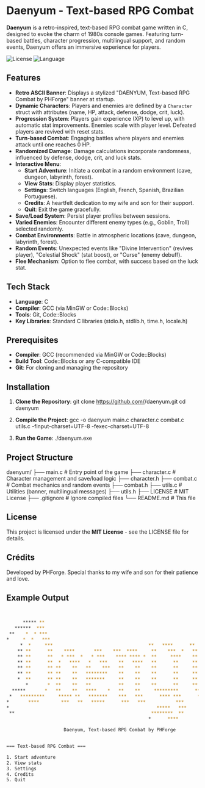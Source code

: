 # Daenyum - Text-based RPG Combat

**Daenyum** is a retro-inspired, text-based RPG combat game written in C, designed to evoke the charm of 1980s console games. Featuring turn-based battles, character progression, multilingual support, and random events, Daenyum offers an immersive experience for players.

![License](https://img.shields.io/badge/license-MIT-blue.svg)
![Language](https://img.shields.io/badge/language-C-green.svg) 

## Features

- **Retro ASCII Banner**: Displays a stylized "DAENYUM, Text-based RPG Combat by PHForge" banner at startup.
- **Dynamic Characters**: Players and enemies are defined by a `Character` struct with attributes (name, HP, attack, defense, dodge, crit, luck).
- **Progression System**: Players gain experience (XP) to level up, with automatic stat improvements. Enemies scale with player level. Defeated players are revived with reset stats.
- **Turn-based Combat**: Engaging battles where players and enemies attack until one reaches 0 HP.
- **Randomized Damage**: Damage calculations incorporate randomness, influenced by defense, dodge, crit, and luck stats.
- **Interactive Menu**:
  - **Start Adventure**: Initiate a combat in a random environment (cave, dungeon, labyrinth, forest).
  - **View Stats**: Display player statistics.
  - **Settings**: Switch languages (English, French, Spanish, Brazilian Portuguese).
  - **Credits**: A heartfelt dedication to my wife and son for their support.
  - **Quit**: Exit the game gracefully.
- **Save/Load System**: Persist player profiles between sessions.
- **Varied Enemies**: Encounter different enemy types (e.g., Goblin, Troll) selected randomly.
- **Combat Environments**: Battle in atmospheric locations (cave, dungeon, labyrinth, forest).
- **Random Events**: Unexpected events like "Divine Intervention" (revives player), "Celestial Shock" (stat boost), or "Curse" (enemy debuff).
- **Flee Mechanism**: Option to flee combat, with success based on the luck stat.

## Tech Stack

- **Language**: C
- **Compiler**: GCC (via MinGW or Code::Blocks)
- **Tools**: Git, Code::Blocks
- **Key Libraries**: Standard C libraries (stdio.h, stdlib.h, time.h, locale.h)

## Prerequisites

- **Compiler**: GCC (recommended via MinGW or Code::Blocks)
- **Build Tool**: Code::Blocks or any C-compatible IDE
- **Git**: For cloning and managing the repository

## Installation

1. **Clone the Repository**:
   git clone https://github.com/<your-username>/daenyum.git
   cd daenyum

2. **Compile the Project**:
   gcc -o daenyum main.c character.c combat.c utils.c -finput-charset=UTF-8 -fexec-charset=UTF-8

3. **Run the Game**:
   ./daenyum.exe


## Project Structure

daenyum/
├── main.c           # Entry point of the game
├── character.c      # Character management and save/load logic
├── character.h
├── combat.c         # Combat mechanics and random events
├── combat.h
├── utils.c          # Utilities (banner, multilingual messages)
├── utils.h
├── LICENSE          # MIT License
├── .gitignore       # Ignore compiled files
└── README.md        # This file

## License
This project is licensed under the **MIT License** - see the LICENSE file for details.

## Crédits
Developed by PHForge. Special thanks to my wife and son for their patience and love.

## Example Output
```bash


      ***** **
   ******  ***
 **    *  * ***
*     *  *   ***
     *  *     ***                                   **   ****      **   ****
    ** **      **    ****       ***    ***  ****     **    ***  *   **    ***  * *** **** ****
    ** **      **   * ***  *   * ***    **** **** *  **     ****    **     ****   *** **** ***  *
    ** **      **  *   ****   *   ***    **   ****   **      **     **      **     **  **** ****
    ** **      ** **    **   **    ***   **    **    **      **     **      **     **   **   **
    ** **      ** **    **   ********    **    **    **      **     **      **     **   **   **
    *  **      ** **    **   *******     **    **    **      **     **      **     **   **   **
       *       *  **    **   **          **    **    **      **     **      **     **   **   **
  *****       *   **    **   ****    *   **    **     *********      ******* **    **   **   **
 *   *********     ***** **   *******    ***   ***      **** ***      *****   **   ***  ***  ***
*       ****        ***   **   *****      ***   ***           ***                   ***  ***  ***
*                                                      *****   ***
 **                                                  ********  **
                                                    *      ****

                     Daenyum, Text-based RPG Combat by PHForge


=== Text-based RPG Combat ===

1. Start adventure
2. View stats
3. Settings
4. Credits
5. Quit